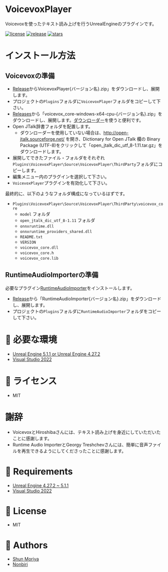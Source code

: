 # VoicevoxPlayer
Voicevoxを使ったテキスト読み上げを行うUnrealEngineのプラグインです。

[![license](https://img.shields.io/github/license/shun126/VoicevoxPlayer)](https://github.com/shun126/VoicevoxPlayer/blob/main/LICENSE)
[![release](https://img.shields.io/github/v/release/shun126/VoicevoxPlayer)](https://github.com/shun126/VoicevoxPlayer/releases)
[![stars](https://img.shields.io/github/stars/shun126/VoicevoxPlayer?style=social)](https://github.com/shun126/VoicevoxPlayer/stargazers)

# インストール方法
## Voicevoxの準備
* [Release](https://github.com/shun126/VoicevoxPlayer/releases)からVoicevoxPlayer{バージョン名}.zip」をダウンロードし、展開します。
* プロジェクトの`Plugins`フォルダに`VoicevoxPlayer`フォルダをコピーして下さい。
* [Releases](https://github.com/VOICEVOX/voicevox_core/releases/latest)から「voicevox_core-windows-x64-cpu-{バージョン名}.zip」をダウンロードし、展開します。[ダウンローダー](https://github.com/VOICEVOX/voicevox_core/blob/main/docs/downloads/download.md)を使うと便利です。  
* Open JTalk辞書フォルダを配置します。
  * ダウンローダーを使用していない場合は、http://open-jtalk.sourceforge.net/ を開き、Dictionary for Open JTalk 欄の Binary Package (UTF-8)をクリックして「open_jtalk_dic_utf_8-1.11.tar.gz」をダウンロードします。  
* 展開してできたファイル・フォルダをそれぞれ`Plugins\VoicevoxPlayer\Source\VoicevoxPlayer\ThirdParty`フォルダにコピーします。
* 編集メニュー内のプラグインを選択して下さい。
* `VoicevoxPlayer`プラグインを有効化して下さい。

最終的に、以下のようなフォルダ構成になっているはずです。
- `Plugins\VoicevoxPlayer\Source\VoicevoxPlayer\ThirdParty\voicevox_core`
  - `model` フォルダ
  - `open_jtalk_dic_utf_8-1.11` フォルダ
  - `onnxruntime.dll`
  - `onnxruntime_providers_shared.dll`
  - `README.txt`
  - `VERSION`
  - `voicevox_core.dll`
  - `voicevox_core.h`
  - `voicevox_core.lib`

## RuntimeAudioImporterの準備

必要なプラグイン[RuntimeAudioImporter](https://github.com/gtreshchev/RuntimeAudioImporter)をインストールします。

* [Release](https://github.com/gtreshchev/RuntimeAudioImporter/releases)から「RuntimeAudioImporter{バージョン名}.zip」をダウンロードし、展開します。
* プロジェクトの`Plugins`フォルダに`RuntimeAudioImporter`フォルダをコピーして下さい。

# 🔧 必要な環境
* [Unreal Engine 5.1.1 or Unreal Engine 4.27.2](https://www.unrealengine.com/)
* [Visual Studio 2022](https://visualstudio.microsoft.com/)

# 📜 ライセンス
* MIT

# 謝辞

* VoicevoxとHiroshibaさんには、テキスト読み上げを身近にしていただいたことに感謝します。
* Runtime Audio ImporterとGeorgy Treshchevさんには、簡単に音声ファイルを再生できるようにしてくださったことに感謝します。

# 🔧 Requirements
* [Unreal Engine 4.27.2 ~ 5.1.1](https://www.unrealengine.com/)
* [Visual Studio 2022](https://visualstudio.microsoft.com/)

# 📜 License
* MIT

# 👾 Authors
* [Shun Moriya](https://twitter.com/moriya_zx25r)
* [Nonbiri](https://www.youtube.com/channel/UCkLXe57GpUyaOoj2ycREU1Q)
